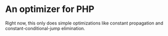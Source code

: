 # An optimizer for PHP

Right now, this only does simple optimizations like constant propagation and constant-conditional-jump elimination.

